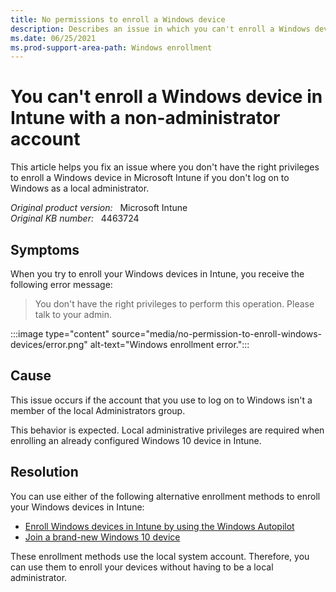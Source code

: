 ```yaml
---
title: No permissions to enroll a Windows device
description: Describes an issue in which you can't enroll a Windows device in Microsoft Intune if you don't log on to Windows as a local administrator.
ms.date: 06/25/2021
ms.prod-support-area-path: Windows enrollment
---
```

# You can't enroll a Windows device in Intune with a non-administrator account

This article helps you fix an issue where you don't have the right privileges to enroll a Windows device in Microsoft Intune if you don't log on to Windows as a local administrator.

_Original product version:_ &nbsp; Microsoft Intune  
_Original KB number:_ &nbsp; 4463724

## Symptoms

When you try to enroll your Windows devices in Intune, you receive the following error message:

> You don't have the right privileges to perform this operation. Please talk to your admin.

:::image type="content" source="media/no-permission-to-enroll-windows-devices/error.png" alt-text="Windows enrollment error.":::

## Cause

This issue occurs if the account that you use to log on to Windows isn't a member of the local Administrators group.

This behavior is expected. Local administrative privileges are required when enrolling an already configured Windows 10 device in Intune.

## Resolution

You can use either of the following alternative enrollment methods to enroll your Windows devices in Intune:

- [Enroll Windows devices in Intune by using the Windows Autopilot](/mem/intune/enrollment/enrollment-autopilot)
- [Join a brand-new Windows 10 device](/azure/active-directory/user-help/user-help-join-device-on-network#to-join-a-brand-new-windows-10-device)

These enrollment methods use the local system account. Therefore, you can use them to enroll your devices without having to be a local administrator.

